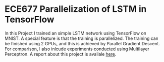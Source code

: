 # ECE677 Parallelization of LSTM in TensorFlow
In this Project I trained an simple LSTM network using TensorFlow on MNIST. A special feature is that the training is parallelized. The training can be finished using 2 GPUs, and this is achieved by Parallel Gradient Descent. For comparison, I also inlcude experiments conducted using Multilayer Perceptron. A report about this project is availale [here](https://github.com/zhengzhongliang/zhengzhongliang.github.io/blob/master/ProjectDocs/ECE677_ProjectReport_ZhengzhongLiang.pdf).
